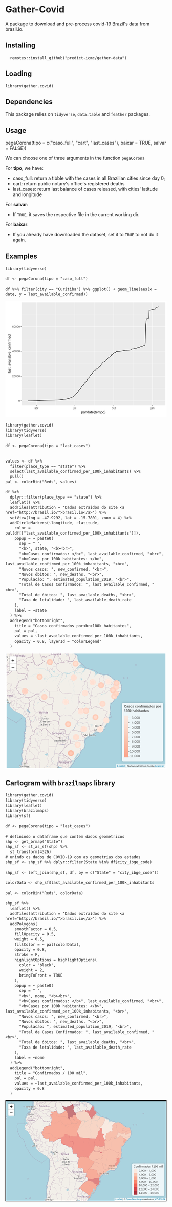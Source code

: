 # Gather-Covid

A package to download and pre-process covid-19 Brazil's data from brasil.io.

## Installing

```{r install}
  remotes::install_github("predict-icmc/gather-data")

```

## Loading

```{r setup}
library(gather.covid)
```

## Dependencies 

This package relies on `tidyverse`, `data.table` and `feather` packages.

## Usage

  pegaCorona(tipo = c("caso_full", "cart", "last_cases"), baixar = TRUE, salvar = FALSE))

We can choose one of three arguments in the function `pegaCorona`

For **tipo**, we have:
- caso_full: return a tibble with the cases in all Brazilian cities since day 0;
- cart: return public notary's office's registered deaths
- last_cases: return last balance of cases released, with cities' latitude and longitude

For **salvar**:
 - If `TRUE`, it saves the respective file in the current working dir.
 
For **baixar**:
 - If you already have downloaded the dataset, set it to `TRUE` to not do it again.

## Examples

```{r}
library(tidyverse)

df <- pegaCorona(tipo = "caso_full")

df %>% filter(city == "Curitiba") %>% ggplot() + geom_line(aes(x = date, y = last_available_confirmed))

```
![](img/1.png)

```{r map-plot}
library(gather.covid)
library(tidyverse)
library(leaflet)

df <- pegaCorona(tipo = "last_cases")


values <- df %>%
  filter(place_type == "state") %>%
  select(last_available_confirmed_per_100k_inhabitants) %>%
  pull()
pal <- colorBin("Reds", values)

df %>%
  dplyr::filter(place_type == "state") %>%
  leaflet() %>%
  addTiles(attribution = 'Dados extraídos do site <a href="http://brasil.io/">brasil.io</a>') %>%
  setView(lng = -47.9292, lat = -15.7801, zoom = 4) %>%
  addCircleMarkers(~longitude, ~latitude,
    color = pal(df[["last_available_confirmed_per_100k_inhabitants"]]),
    popup = ~ paste0(
      sep = " ",
      "<b>", state, "<b><br>",
      "<b>Casos confirmados: </b>", last_available_confirmed, "<br>",
      "<b>Casos por 100k habitantes: </b>", last_available_confirmed_per_100k_inhabitants, "<br>",
      "Novos casos: ", new_confirmed, "<br>",
      "Novos óbitos: ", new_deaths, "<br>",
      "Populacão: ", estimated_population_2019, "<br>",
      "Total de Casos Confirmados: ", last_available_confirmed, "<br>",
      "Total de óbitos: ", last_available_deaths, "<br>",
      "Taxa de letalidade: ", last_available_death_rate
    ),
    label = ~state
  ) %>%
  addLegend("bottomright",
    title = "Casos confirmados por<br>100k habitantes",
    pal = pal,
    values = ~last_available_confirmed_per_100k_inhabitants,
    opacity = 0.8, layerId = "colorLegend"
  )
```
![](img/2.png)

## Cartogram with `brazilmaps` library

```{r}
library(gather.covid)
library(tidyverse)
library(leaflet)
library(brazilmaps)
library(sf)

df <- pegaCorona(tipo = "last_cases")

# definindo o dataframe que contém dados geométricos
shp <- get_brmap("State")
shp_sf <- st_as_sf(shp) %>%
  st_transform(4326)
# unindo os dados de COVID-19 com as geometrias dos estados
shp_sf <- shp_sf %>% dplyr::filter(State %in% df$city_ibge_code)

shp_sf <- left_join(shp_sf, df, by = c("State" = "city_ibge_code"))

colorData <- shp_sf$last_available_confirmed_per_100k_inhabitants

pal <- colorBin("Reds", colorData)

shp_sf %>%
  leaflet() %>%
  addTiles(attribution = 'Dados extraídos do site <a href="http://brasil.io/">brasil.io</a>') %>%
  addPolygons(
    smoothFactor = 0.5,
    fillOpacity = 0.5,
    weight = 0.5,
    fillColor = ~ pal(colorData),
    opacity = 0.8,
    stroke = F,
    highlightOptions = highlightOptions(
      color = "black",
      weight = 2,
      bringToFront = TRUE
    ),
    popup = ~ paste0(
      sep = " ",
      "<b>", nome, "<b><br>",
      "<b>Casos confirmados: </b>", last_available_confirmed, "<br>",
      "<b>Casos por 100k habitantes: </b>", last_available_confirmed_per_100k_inhabitants, "<br>",
      "Novos casos: ", new_confirmed, "<br>",
      "Novos óbitos: ", new_deaths, "<br>",
      "Populacão: ", estimated_population_2019, "<br>",
      "Total de Casos Confirmados: ", last_available_confirmed, "<br>",
      "Total de óbitos: ", last_available_deaths, "<br>",
      "Taxa de letalidade: ", last_available_death_rate
    ),
    label = ~nome
  ) %>%
  addLegend("bottomright",
    title = "Confirmados / 100 mil",
    pal = pal,
    values = ~last_available_confirmed_per_100k_inhabitants,
    opacity = 0.8
  )
```
![](img/3.png)
